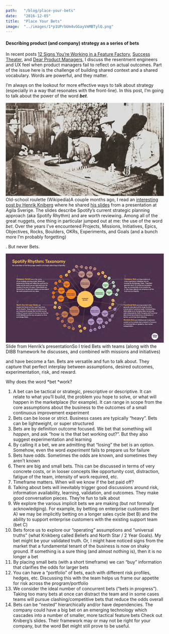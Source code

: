 ```yaml
---
path:	"/blog/place-your-bets"
date:	"2016-12-05"
title:	"Place Your Bets"
image:	"../images/1*p1UPrbUm4vGGayVmMBTylQ.png"
---
```


#### Describing product (and company) strategy as a series of bets

In recent posts [12 Signs You’re Working in a Feature Factory](https://hackernoon.com/12-signs-youre-working-in-a-feature-factory-44a5b938d6a2#.2jkk8hw2m), [Success Theater](https://medium.com/p/success-theater-b60a1666fe67), and [Dear Product Managers](https://hackernoon.com/dear-product-managers-c488ba6386ea), I discuss the resentment engineers and UX feel when product managers fail to reflect on actual outcomes. Part of the issue here is the challenge of building shared context and a shared vocabulary. Words are powerful, and they matter.

I’m always on the lookout for more effective ways to talk about strategy (especially in a way that resonates with the front-line). In this post, I’m going to talk about the power of the word ***bet***.

![](../images/1*p1UPrbUm4vGGayVmMBTylQ.png)Old-school roulette (Wikipedia)A couple months ago, I read an [interesting post by Henrik Kniberg](http://blog.crisp.se/2016/06/08/henrikkniberg/spotify-rhythm) where he shared [his slides](https://dl.dropboxusercontent.com/u/1018963/Projects/2016-05%20agila%20sverige%20spotify%20rhythm/Spotify%20Rhythm%20-%20Agila%20Sverige.pdf) from a presentation at Agila Sverige. The slides describe Spotify’s current strategic planning approach (aka Spotify Rhythm) and are worth reviewing. Among all of the great nuggets, one thing in particular jumped out at me: the use of the word *bet*. Over the years I’ve encountered Projects, Missions, Initiatives, Epics, Objectives, Rocks, Boulders, OKRs, Experiments, and Goals (and a bunch more I’m probably forgetting)

. But never Bets.

![](../images/1*z2NgaFBKcJXJ_bXDCbL0qQ.png)Slide from Henrik’s presentationSo I tried Bets with teams (along with the DIBB framework he discusses, and combined with missions and initiatives)

 and have become a fan. Bets are versatile and fun to talk about. They capture that perfect interplay between assumptions, desired outcomes, experimentation, risk, and reward.

Why does the word *bet *work?

1. A bet can be tactical or strategic, prescriptive or descriptive. It can relate to what you’ll build, the problem you hope to solve, or what will happen in the marketplace (for example). It can range in scope from the core assumptions about the business to the outcomes of a small continuous improvement experiment
2. Bets can be loose or strict. Business cases are typically “heavy”. Bets can be lightweight, or super structured
3. Bets are by definition outcome focused. We bet that something will *happen*, and ask “how is the that bet working out?”. But they also suggest experimentation and learning
4. By calling it a bet, we are admitting that “losing” the bet is an option. Somehow, even the word *experiment* fails to prepare us for failure
5. Bets have odds. Sometimes the odds are known, and sometimes they aren’t known
6. There are big and small bets. This can be discussed in terms of very concrete costs, or in looser concepts like opportunity cost, distraction, fatigue of the team, intensity of work required, etc.
7. Timeframe matters. When will we know if the bet paid off?
8. Talking about bets will inevitably trigger good discussions around risk, information availability, learning, validation, and outcomes. They make good conversation pieces. They’re fun to talk about
9. We explore the various implicit bets we are making (but not formally acknowledging). For example, by betting on enterprise customers (bet A) we may be implicitly betting on a longer sales cycle (bet B) and the ability to support enterprise customers with the existing support team (bet C)
10. Bets force us to explore our “operating” assumptions and “universal truths” (what Knikberg called Beliefs and North Star / 2 Year Goals). My bet might be your validated truth. Or, I might have noticed signs from the market that a fundamental tenant of the business is now on shaky ground. If something is a sure thing (and almost nothing is), then it is no longer a bet
11. By placing small bets (with a short timeframe) we can “buy” information that clarifies the odds for larger bets
12. You can have a “portfolio” of bets, each with different risk profiles, hedges, etc. Discussing this with the team helps us frame our appetite for risk across the program/portfolio
13. We consider the ideal number of concurrent bets (“bets in progress”). Taking too many bets at once can distract the team and in some cases teams will pursue clashing/competitive bets that reduce the odds overall
14. Bets can be “nested” hierarchically and/or have dependencies. The company could have a big bet on an emerging technology which cascades into a number of smaller, more tactical feature bets
Check out Kniberg’s slides. Their framework may or may not be right for your company, but the word Bet might still prove to be useful.